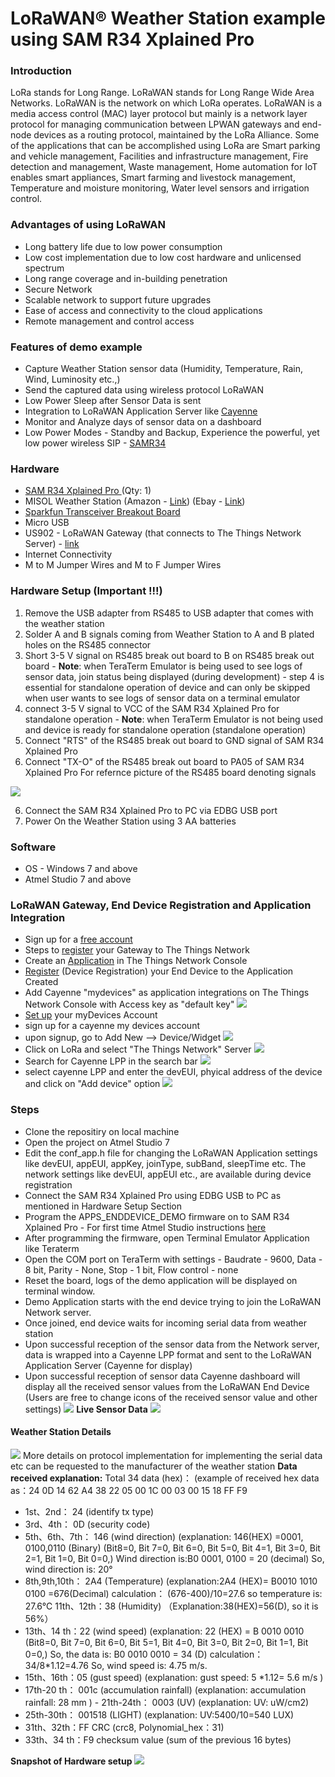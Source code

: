 # LoRaWAN&reg; Weather Station example using SAM R34 Xplained Pro

### Introduction
LoRa stands for Long Range. LoRaWAN stands for Long Range Wide Area Networks. LoRaWAN is the network on which LoRa operates. LoRaWAN is a media access control (MAC) layer protocol but mainly is a network layer protocol for managing communication between LPWAN gateways and end-node devices as a routing protocol, maintained by the LoRa Alliance. Some of the applications that can be accomplished using LoRa are Smart parking and vehicle management, Facilities and infrastructure management, Fire detection and management, Waste management, Home automation for IoT enables smart appliances, Smart farming and livestock management, Temperature and moisture monitoring, Water level sensors and irrigation control.

### Advantages of using LoRaWAN
- Long battery life due to low power consumption
- Low cost implementation due to low cost hardware and unlicensed spectrum
- Long range coverage and in-building penetration
- Secure Network
- Scalable network to support future upgrades
- Ease of access and connectivity to the cloud applications
- Remote management and control access

### Features of demo example

- Capture Weather Station sensor data (Humidity, Temperature, Rain, Wind, Luminosity  etc.,) 
- Send the captured data using wireless protocol LoRaWAN
- Low Power Sleep after Sensor Data is sent
- Integration to LoRaWAN Application Server like [Cayenne](https://mydevices.com/ "Cayenne")
- Monitor and Analyze days of sensor data on a dashboard
- Low Power Modes - Standby and Backup, Experience the powerful, yet low power wireless SIP - [SAMR34](https://www.microchip.com/design-centers/wireless-connectivity/low-power-wide-area-networks/lora-technology/sam-r34-r35 "SAMR34") 

### Hardware 

- [SAM R34 Xplained Pro ](https://www.microchip.com/DevelopmentTools/ProductDetails/dm320111 "SAM R34 Xplained Pro ")(Qty: 1)
- MISOL Weather Station  (Amazon - [Link](https://www.amazon.com/MISOL-weather-station-interface-length/dp/B0722KB1KB "Link")) (Ebay - [Link](https://www.ebay.com/itm/weather-station-with-RS485-interface-with-cable-length-3-2-meter-/272647276759 "Link"))
- [Sparkfun Transceiver Breakout Board](https://www.sparkfun.com/products/10124 "Sparkfun Transceiver Breakout Board")
- Micro USB
- US902 - LoRaWAN Gateway (that connects to The Things Network Server)  - [link](https://www.thethingsnetwork.org/docs/gateways/ "link")
- Internet Connectivity
- M to M Jumper Wires and M to F Jumper Wires

### Hardware Setup (Important !!!)
1. Remove the USB adapter from RS485 to USB adapter that comes with the weather station
2.  Solder A and B signals coming from Weather Station to A and B plated holes on the RS485 connector
3.  Short 3-5 V signal on RS485 break out board to B on RS485 break out board - **Note**: when TeraTerm Emulator is being used to see logs of sensor data, join status being displayed (during development) - step 4 is essential for standalone operation of device and can only be skipped when user wants to see logs of sensor data on a terminal emulator
4.  connect 3-5 V signal to VCC of the SAM R34 Xplained Pro for standalone operation - **Note**: when TeraTerm Emulator is not being used and device is ready for standalone operation (standalone operation)
5.  Connect "RTS" of the RS485 break out board to GND signal of SAM R34 Xplained Pro
6. Connect "TX-O" of the RS485 break out board to PA05 of SAM R34 Xplained Pro
For refernce picture of the RS485 board denoting signals 

![](https://i.imgur.com/Yh4pGJb.png)

6. Connect the SAM R34 Xplained Pro to PC via EDBG USB port
7. Power On the Weather Station using 3 AA batteries 

### Software
- OS - Windows 7 and above
- Atmel Studio 7 and above

### LoRaWAN Gateway, End Device Registration and Application Integration 

- Sign up for a [free account ](https://account.thethingsnetwork.org/users/login "free account ")
- Steps to [register](https://www.thethingsnetwork.org/docs/gateways/ "register") your Gateway to The Things Network 
- Create an [Application](https://www.thethingsnetwork.org/docs/applications/add.html "Application") in The Things Network Console
- [Register](https://www.thethingsnetwork.org/docs/devices/registration.html "Register") (Device Registration) your End Device to the Application Created
- Add Cayenne "mydevices" as application integrations on The Things Network Console with Access key as "default key"
![](https://i.imgur.com/0lBF9xO.png)
- [Set up](https://www.thethingsnetwork.org/docs/applications/cayenne/ "Set up") your myDevices Account
- sign up for a cayenne my devices account 
 - upon signup, go to Add New --> Device/Widget
![](https://i.imgur.com/RWZTjUs.png)
- Click on LoRa and select "The Things Network" Server 
 ![](https://i.imgur.com/gFt9FFa.png)
- Search for Cayenne LPP in the search bar
![](https://i.imgur.com/teGlo9r.png)
- select cayenne LPP and enter the devEUI, phyical address of the device and click on "Add device" option
![](https://i.imgur.com/JGrRolo.png)

### Steps
- Clone the repositiry on local machine
- Open the project on Atmel Studio 7
- Edit the conf_app.h file for changing the LoRaWAN Application settings like devEUI, appEUI, appKey, joinType, subBand, sleepTime etc.  The network settings like devEUI, appEUI etc., are available during device registration
- Connect the SAM R34 Xplained Pro using EDBG USB to PC as mentioned in Hardware Setup Section
- Program the APPS_ENDDEVICE_DEMO firmware on to SAM R34 Xplained Pro - For first time Atmel Studio instructions [here](http://ww1.microchip.com/downloads/en/DeviceDoc/Getting-Started-with-Atmel-Studio7.pdf "here")
- After programming the firmware, open Terminal Emulator Application like Teraterm
- Open the COM port on TeraTerm with settings - Baudrate - 9600, Data - 8 bit, Parity - None, Stop - 1 bit, Flow control - none
- Reset the board, logs of the demo application will be displayed on terminal window. 
- Demo Application starts with the end device trying to join the LoRaWAN Network server.
- Once joined, end device waits for incoming serial data from weather station
- Upon successful reception of the sensor data from the Network server, data is wrapped into a Cayenne LPP format and sent to the LoRaWAN Application Server (Cayenne for display)
- Upon successful reception of sensor data Cayenne dashboard will display all the received sensor values from the LoRaWAN End Device (Users are free to change icons of the received sensor value and other settings)
![](https://i.imgur.com/XgDAk4Y.png)
**Live Sensor Data**
![](https://i.imgur.com/khK4XQk.png)

#### Weather Station Details
![](https://i.imgur.com/YQyVE3z.png)
More details on protocol implementation for implementing the serial data etc can be requested to the manufacturer of the weather station
**Data received explanation:** Total 34 data (hex)： (example of received hex data as：24 0D 14 62 A4 38 22 05 00 1C 00 03 00 15 18 FF F9
- 1st、2nd： 24 (identify tx type)
- 3rd、4th： 0D (security code)
- 5th、6th、7th： 146 (wind direction) (explanation: 146(HEX) =0001, 0100,0110 (Binary) (Bit8=0, Bit 7=0, Bit 6=0, Bit 5=0, Bit 4=1, Bit 3=0, Bit 2=1, Bit 1=0, Bit 0=0,) Wind direction is:B0 0001, 0100 = 20 (decimal) So, wind direction is: 20°
- 8th,9th,10th： 2A4 (Temperature) (explanation:2A4 (HEX)= B0010 1010 0100 =676(Decimal) calculation： (676-400)/10=27.6 so temperature is: 27.6℃ 11th、12th：38 (Humidity) （Explanation:38(HEX)=56(D), so it is 56%）
- 13th、14 th：22 (wind speed) (explanation: 22 (HEX) = B 0010 0010 (Bit8=0, Bit 7=0, Bit 6=0, Bit 5=1, Bit 4=0, Bit 3=0, Bit 2=0, Bit 1=1, Bit 0=0,) So, the data is: B0 0010 0010 = 34 (D) calculation：34/8*1.12=4.76 So, wind speed is: 4.75 m/s.
- 15th、16th：05 (gust speed) (explanation: gust speed: 5 *1.12= 5.6 m/s )
- 17th-20 th： 001c (accumulation rainfall) (explanation: accumulation rainfall: 28 mm ) - 21th-24th： 0003 (UV) (explanation: UV: uW/cm2)
- 25th-30th： 001518 (LIGHT) (explanation: UV:5400/10=540 LUX)
- 31th、32th：FF CRC (crc8, Polynomial_hex：31)
- 33th、34 th：F9 checksum value (sum of the previous 16 bytes)

**Snapshot of Hardware setup**
![](https://i.imgur.com/eVEGzBp.png)
